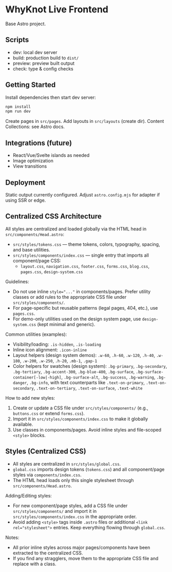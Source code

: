 # WhyKnot Live Frontend

Base Astro project.

## Scripts
- dev: local dev server
- build: production build to `dist/`
- preview: preview built output
- check: type & config checks

## Getting Started
Install dependencies then start dev server:

```bash
npm install
npm run dev
```

Create pages in `src/pages`. Add layouts in `src/layouts` (create dir). Content Collections: see Astro docs.

## Integrations (future)
- React/Vue/Svelte islands as needed
- Image optimization
- View transitions

## Deployment
Static output currently configured. Adjust `astro.config.mjs` for adapter if using SSR or edge.

## Centralized CSS Architecture

All styles are centralized and loaded globally via the HTML head in `src/components/Head.astro`:

- `src/styles/tokens.css` — theme tokens, colors, typography, spacing, and base utilities.
- `src/styles/components/index.css` — single entry that imports all component/page CSS:
	- `layout.css`, `navigation.css`, `footer.css`, `forms.css`, `blog.css`, `pages.css`, `design-system.css`

Guidelines:
- Do not use inline `style="..."` in components/pages. Prefer utility classes or add rules to the appropriate CSS file under `src/styles/components/`.
- For page-specific but reusable patterns (legal pages, 404, etc.), use `pages.css`.
- For demo-only utilities used on the design system page, use `design-system.css` (kept minimal and generic).

Common utilities (examples):
- Visibility/loading: `.is-hidden`, `.is-loading`
- Inline icon alignment: `.icon-inline`
- Layout helpers (design system demos): `.w-60`, `.h-60`, `.w-120`, `.h-40`, `.w-180`, `.w-200`, `.w-250`, `.h-20`, `.mb-1`, `.gap-1`
- Color helpers for swatches (design system): `.bg-primary`, `.bg-secondary`, `.bg-tertiary`, `.bg-accent-300`, `.bg-blue-400`, `.bg-surface`, `.bg-surface-container[-low|-high]`, `.bg-surface-alt`, `.bg-success`, `.bg-warning`, `.bg-danger`, `.bg-info`, with text counterparts like `.text-on-primary`, `.text-on-secondary`, `.text-on-tertiary`, `.text-on-surface`, `.text-white`

How to add new styles:
1. Create or update a CSS file under `src/styles/components/` (e.g., `buttons.css` or extend `forms.css`).
2. Import it in `src/styles/components/index.css` to make it globally available.
3. Use classes in components/pages. Avoid inline styles and file-scoped `<style>` blocks.


## Styles (Centralized CSS)

- All styles are centralized in `src/styles/global.css`.
- `global.css` imports design tokens (`tokens.css`) and all component/page styles via `components/index.css`.
- The HTML head loads only this single stylesheet through `src/components/Head.astro`.

Adding/Editing styles:
- For new component/page styles, add a CSS file under `src/styles/components/` and import it in `src/styles/components/index.css` in the appropriate order.
- Avoid adding `<style>` tags inside `.astro` files or additional `<link rel="stylesheet">` entries. Keep everything flowing through `global.css`.

Notes:
- All prior inline styles across major pages/components have been extracted to the centralized CSS.
- If you find any stragglers, move them to the appropriate CSS file and replace with a class.
